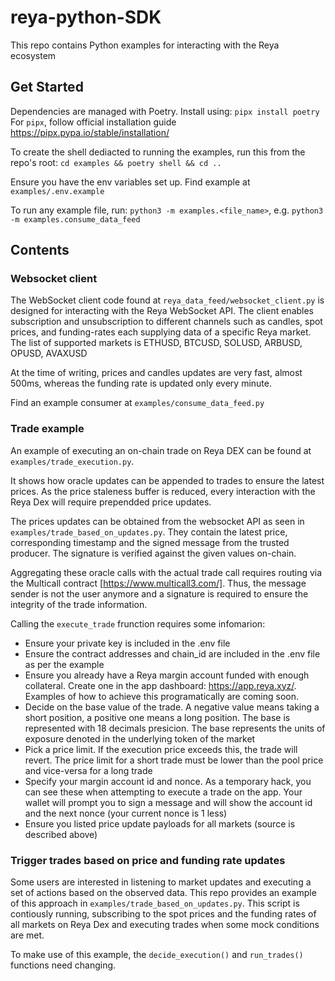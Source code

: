 # reya-python-SDK
This repo contains Python examples for interacting with the Reya ecosystem

## Get Started

Dependencies are managed with Poetry. Install using: `pipx install poetry`
For `pipx`, follow official installation guide https://pipx.pypa.io/stable/installation/

To create the shell dediacted to running the examples, run this from the repo's root:
`cd examples && poetry shell && cd ..`

Ensure you have the env variables set up. Find example at `examples/.env.example`

To run any example file, run: `python3 -m examples.<file_name>`, e.g. `python3 -m examples.consume_data_feed`

## Contents
### Websocket client
The WebSocket client code found at `reya_data_feed/websocket_client.py` is designed for interacting with the Reya WebSocket API. The client enables subscription and unsubscription to different channels such as candles, spot prices, and funding-rates each supplying data of a specific Reya market. The list of supported markets is ETHUSD, BTCUSD, SOLUSD, ARBUSD, OPUSD, AVAXUSD

At the time of writing, prices and candles updates are very fast, almost 500ms, whereas the funding rate is updated only every minute.

Find an example consumer at `examples/consume_data_feed.py`

### Trade example
An example of executing an on-chain trade on Reya DEX can be found at `examples/trade_execution.py`.

It shows how oracle updates can be appended to trades to ensure the latest prices. As the price staleness buffer is reduced, every interaction with the Reya Dex will require prependded price updates. 

The prices updates can be obtained from the websocket API as seen in `examples/trade_based_on_updates.py`. They contain the latest price, corresponding timestamp and the signed message from the trusted producer. The signature is verified against the given values on-chain.

Aggregating these oracle calls with the actual trade call requires routing via the Multicall contract [https://www.multicall3.com/]. Thus, the message sender is not the user anymore and a signature is required to ensure the integrity of the trade information.

Calling the `execute_trade` frunction requires some infomarion:
- Ensure your private key is included in the .env file
- Ensure the contract addresses and chain_id are included in the .env file as per the example
- Ensure you already have a Reya margin account funded with enough collateral. Create one in the app dashboard: https://app.reya.xyz/. Examples of how to achieve this programatically are coming soon.
- Decide on the base value of the trade. A negative value means taking a short position, a positive one means a long position. The base is represented with 18 decimals presicion. The base represents the units of exposure denoted in the underlying token of the market
- Pick a price limit. If the execution price exceeds this, the trade will revert. The price limit for a short trade must be lower than the pool price and vice-versa for a long trade
- Specify your margin account id and nonce. As a temporary hack, you can see these when attempting to execute a trade on the app. Your wallet will prompt you to sign a message and will show the account id and the next nonce (your current nonce is 1 less)
- Ensure you listed price update payloads for all markets (source is described above)


### Trigger trades based on price and funding rate updates
Some users are interested in listening to market updates and executing a set of actions based on the observed data. This repo provides an example of this approach in `examples/trade_based_on_updates.py`. This script is contiously running, subscribing to the spot prices and the funding rates of all markets on Reya Dex and executing trades when some mock conditions are met. 

To make use of this example, the `decide_execution()` and `run_trades()` functions need changing.
